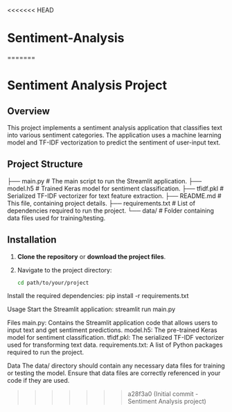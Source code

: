 <<<<<<< HEAD
# Sentiment-Analysis
=======
# Sentiment Analysis Project

## Overview

This project implements a sentiment analysis application that classifies text into various sentiment categories. The application uses a machine learning model and TF-IDF vectorization to predict the sentiment of user-input text.

## Project Structure


├── main.py # The main script to run the Streamlit application.
├── model.h5 # Trained Keras model for sentiment classification.
├── tfidf.pkl # Serialized TF-IDF vectorizer for text feature extraction.
├── README.md # This file, containing project details.
├── requirements.txt # List of dependencies required to run the project.
└── data/ # Folder containing data files used for training/testing.


## Installation

1. **Clone the repository** or **download the project files**.

2. Navigate to the project directory:

   ```bash
   cd path/to/your/project

Install the required dependencies:
	pip install -r requirements.txt

Usage
Start the Streamlit application:
	streamlit run main.py

Files
main.py: Contains the Streamlit application code that allows users to input text and get sentiment predictions.
model.h5: The pre-trained Keras model for sentiment classification.
tfidf.pkl: The serialized TF-IDF vectorizer used for transforming text data.
requirements.txt: A list of Python packages required to run the project.

Data
The data/ directory should contain any necessary data files for training or testing the model. Ensure that data files are correctly referenced in your code if they are used.
>>>>>>> a28f3a0 (Initial commit - Sentiment Analysis project)
